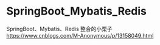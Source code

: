 # SpringBoot_Mybatis_Redis
SpringBoot、Mybatis、Redis 整合的小栗子             
https://www.cnblogs.com/M-Anonymous/p/13158049.html
